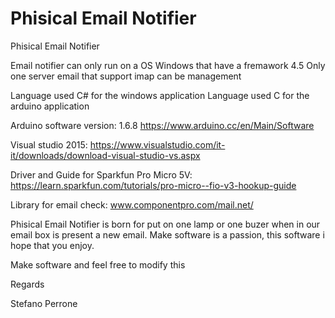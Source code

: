 # Phisical Email Notifier
Phisical Email Notifier

Email notifier can only run on a OS Windows that have a fremawork 4.5
Only one server email that support imap can be management

Language used C# for the windows application
Language used C for the arduino application

Arduino software version: 1.6.8 https://www.arduino.cc/en/Main/Software


Visual studio 2015: https://www.visualstudio.com/it-it/downloads/download-visual-studio-vs.aspx


Driver and Guide for Sparkfun Pro Micro 5V: https://learn.sparkfun.com/tutorials/pro-micro--fio-v3-hookup-guide


Library for email check: www.componentpro.com/mail.net/

Phisical Email Notifier is born for put on one lamp or one buzer when in our email box is present a new email.
Make software is a passion, this software i hope that you enjoy.

Make software and feel free to modify this

Regards 

Stefano Perrone

